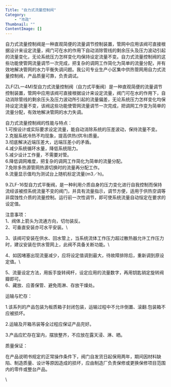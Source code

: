 ```yaml
---
Title: "自力式流量控制阀"
Category: 
    - "市政"
Thumbnail: ""
ContentImage: []
---
```


自力式流量控制阀是一种直观简便的流量调节控制装置，管网中应用该阀可直接根据设计来设定流量，阀门可在水的作用下自动消除管线的剩余压头及压力波动引起的流量变化，无论系统压力怎样变化均保持设定流量不变。自力式流量控制阀的这些功能使管网流量调节一次完成，把复杂的调网工作简化为简单的流量分配，并有效地解决管网的水力平衡失调问题。我公司专业生产小区集中供热管网用自力式流量控制阀，产品质量可靠，负责调试。

ZLF(ZL一4M)型自力式流量控制阀（自力式平衡阀）是一种直观简便的流量调节控制装置，管网中应用该阀可直接根据设计来设定流量，阀门可在水的作用下，自动消除管线的剩余压头及压力波动所引起的流量偏差，无论系统压力怎样变化均保持设定流量不变，该阀这些功能使管网流量调节一次完成，把调网工作变为简单的流量分配，有效地解决管网的水力失调。

自力式流量控制阀的性能与特点：\
1.可按设计或实际要求设定流量，能自动消除系统的压差波动，保持流量不变。\
2.克服系统冷热不均现象，提高供热(供冷)质量。\
3.彻底解决近端压差大，远端压差小的矛盾。\
4.减少系统循环水量，降低系统阻力。\
5.减少设计工作量，不需要对管。\
6.降低调网难度，把复杂的调网工作简化为简单的流量分配。\
7.免除多热源管网热源切换时的流量再分配工作。\
8.流量显示值均为测试台上随机标定流量(m3／h)。

9.ZLF-16型自力式平衡阀，是一种利用介质自身的压力变化进行自我控制而保持流经该被控系统流量不变的阀门，并具有流量指示，调节方便，适用于供热空调等非腐蚀性介质的流量控制。运行前一次性调节，即可使系统流量自动恒定在要求的设定值。

注意事项：\
 1、阀体上箭头为流通方向，切勿装反。\
 2、可垂直安装亦可水平安装。\

3、该阀可安装在供水、回水管上，当系统流体工作压力超过散热器允许工作压力时，建议安装在供水管网上，此阀不具备关断功能。\

4、如因堵塞出现流量减少，应将设定值调到最大，待故障排除后，重新调到原设定值。\

5、流量设定方法，用扳手旋转阀杆，设定应用的流量数字，再用钥匙销定旋转阀瓣即可。\
 6、藏放、应善保管、避免雨淋、存放干燥处。

运输与贮存：

1.该系列的产品包装为板质箱子封闭包装，运输过程中不允许倒置、滚翻.包装箱不应被损坏。

2.运输及开箱吊装等全过程应保证产品完好。

3.产品应贮存在室内，摆放整齐，不应放在露天浸、淋、晒。

质量保证：

在产品说明书规定的正常操作条件下，阀门自发货日起保用两年，期间因材料缺陷、制造质量、设计等原因造成的损坏，应由制造厂负责保修或更换保修项目范围内的零件或整台产品。

\

